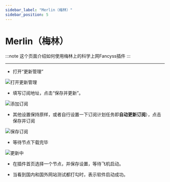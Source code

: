 ```yaml
---
sidebar_label: "Merlin（梅林）"
sidebar_position: 5
---
```


# Merlin（梅林）

:::note
这个页面介绍如何使用梅林上的科学上网Fancyss插件
:::

---

- 打开“更新管理”

![打开更新管理][sub-setting]

- 填写订阅地址，点击“保存并更新”。

![添加订阅][add-sub]

- 其他设置保持原样，或者自行设置一下订阅计划任务即**自动更新订阅**），点击保存并订阅

![保存订阅][save-update]

- 等待节点下载完毕

![更新中][updating]

- 在插件首页选择一个节点，并保存设置，等待飞机启动。

- 当看到国内和国外网站测试都打勾时，表示软件启动成功。



[sub-setting]: https://cdn.jsdelivr.net/gh/LibCyber/docs-cdn@v1.0.0/assets/shadow-merlin/sub-setting.jpg "打开更新管理"
[add-sub]: https://cdn.jsdelivr.net/gh/LibCyber/docs-cdn@v1.0.0/assets/shadow-merlin/add-sub.jpg "添加订阅"
[save-update]: https://cdn.jsdelivr.net/gh/LibCyber/docs-cdn@v1.0.0/assets/shadow-merlin/save-update.jpg "保存订阅"
[updating]: https://cdn.jsdelivr.net/gh/LibCyber/docs-cdn@v1.0.0/assets/shadow-merlin/updating.jpg "更新中"
